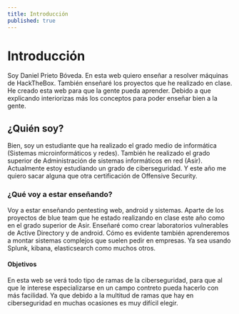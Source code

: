 ```yaml
---
title: Introducción
published: true
---
```


# Introducción

Soy Daniel Prieto Bóveda. En esta web quiero enseñar a resolver máquinas de HackTheBox. También enseñaré los proyectos que he realizado en clase.
He creado esta web para que la gente pueda aprender. Debido a que explicando interiorizas más los conceptos para poder enseñar bien a la gente.

## ¿Quién soy?

Bien, soy un estudiante que ha realizado el grado medio de informática (Sistemas microinformáticos y redes). También he realizado el grado superior de
Administración de sistemas informáticos en red (Asir). Actualmente estoy estudiando un grado de ciberseguridad. Y este año me quiero sacar alguna que otra
certificación de Offensive Security.

### ¿Qué voy a estar enseñando?

Voy a estar enseñando pentesting web, android y sistemas. Aparte de los proyectos de blue team que he estado realizando en clase este año como en el grado superior de Asir.
Enseñaré como crear laboratorios vulnerables de Active Directory y de android. Cómo es evidente también aprenderemos a montar sistemas complejos que suelen pedir en empresas.
Ya sea usando Splunk, kibana, elasticsearch como muchos otros.

#### Objetivos

En esta web se verá todo tipo de ramas de la ciberseguridad, para que al que le interese especializarse en un campo contreto pueda hacerlo con más facilidad.
Ya que debido a la multitud de ramas que hay en ciberseguridad en muchas ocasiones es muy difícil elegir.
